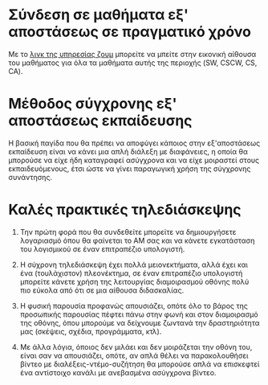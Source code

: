 # Σύνδεση σε μαθήματα εξ' αποστάσεως σε πραγματικό χρόνο
Με το [λινκ της υπηρεσίας ζουμ](https://zoom.us/j/991830986) μπορείτε να μπείτε στην εικονική αίθουσα του μαθήματος για όλα τα μαθήματα αυτής της περιοχής (SW, CSCW, CS, CA). 

# Μέθοδος σύγχρονης εξ' αποστάσεως εκπαίδευσης
Η βασική παγίδα που θα πρέπει να αποφύγει κάποιος στην εξ'αποστάσεως εκπαίδευση είναι να κάνει μια απλή διάλεξη με διαφάνειες, η οποία θα μπορούσε να είχε ήδη καταγραφεί ασύγχρονα και να είχε μοιραστεί στους εκπαιδευόμενους, έτσι ώστε να γίνει παραγωγική χρήση της σύγχρονης συνάντησης.

# Καλές πρακτικές τηλεδιάσκεψης

1. Την πρώτη φορά που θα συνδεθείτε μπορείτε να δημιουργήσετε λογαριασμό όπου θα φαίνεται το ΑΜ σας και να κάνετε εγκατάσταση του λογισμικού σε έναν επιτραπέζιο υπολογιστή.

2. Η σύχρονη τηλεδιάσκεψη έχει πολλά μειονεκτήματα, αλλά έχει και ένα (τουλάχιστον) πλεονέκτημα, σε έναν επιτραπέζιο υπολογιστή μπορείτε κάνετε χρήση της λειτουργίας διαμοιρασμού οθόνης πολύ πιο εύκολα από ότι σε μια αίθουσα διδασκαλίας.

3. Η φυσική παρουσία προφανώς απουσιάζει, οπότε όλο το βάρος της προσωπικής παρουσίας πέφτει πάνω στην φωνή και στον διαμοιρασμό της οθόνης, όπου μπορούμε να δείχνουμε ζωντανά την δραστηριότητα μας (σκέψεις, σχέδια, προγράμματα, κτλ). 

4. Με άλλα λόγια, όποιος δεν μιλάει και δεν μοιράζεται την οθόνη του, είναι σαν να απουσιάζει, οπότε, αν απλά θέλει να παρακολουθήσει βίντεο με διαλέξεις-ντέμο-συζήτηση θα μπορούσε απλά να επισκεφτεί ένα αντίστοιχο κανάλι με ανεβασμένα ασύγχρονα βίντεο.
